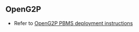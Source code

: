 ## OpenG2P

- Refer to [OpenG2P PBMS deployment instructions](https://docs.openg2p.org/deployment/openg2p-modules-deployment/pbms-deployment)
